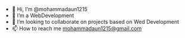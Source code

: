 - 👋 Hi, I’m @mohammadaun1215
- 👀 I’m a WebDevelopment
- 💞️ I’m looking to collaborate on projects based on Wed Development
- 📫 How to reach me mohammadaun1215@gmail.com

<!---
mohammadaun1215/mohammadaun1215 is a ✨ special ✨ repository because its `README.md` (this file) appears on your GitHub profile.
You can click the Preview link to take a look at your changes.
--->
